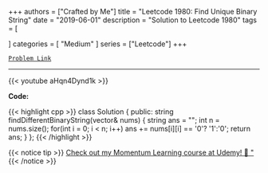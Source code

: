 
+++
authors = ["Crafted by Me"]
title = "Leetcode 1980: Find Unique Binary String"
date = "2019-06-01"
description = "Solution to Leetcode 1980"
tags = [
    
]
categories = [
    "Medium"
]
series = ["Leetcode"]
+++



[`Problem Link`](https://leetcode.com/problems/find-unique-binary-string/description/)

---

{{< youtube aHqn4Dynd1k >}}

**Code:**

{{< highlight cpp >}}
class Solution {
public:
    string findDifferentBinaryString(vector<string>& nums) {
        string ans = "";
        int n = nums.size();
        for(int i = 0; i < n; i++)
        ans += nums[i][i] == '0'? '1':'0';
        return ans;
    }
};
{{< /highlight >}}



{{< notice tip >}}
[Check out my Momentum Learning course at Udemy! 🚀 "](https://www.udemy.com/course/blind-75-the-data-structures-and-algorithms-essentials/)
{{< /notice >}}

